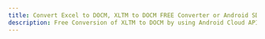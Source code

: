 ---title: Convert Excel to DOCM, XLTM to DOCM FREE Converter or Android SDKdescription: Free Conversion of XLTM to DOCM by using Android Cloud APIs & SDKs. Also Create, Edit & Render Microsoft Excel, CSV and SpreadsheetML worksheets or spreadsheet in the Cloud.---